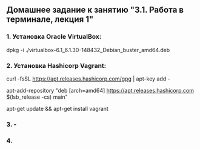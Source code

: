## Домашнее задание к занятию "3.1. Работа в терминале, лекция 1"

### 1. Установка Oracle VirtualBox:

dpkg -i ./virtualbox-6.1_6.1.30-148432_Debian_buster_amd64.deb

### 2. Установка Hashicorp Vagrant:

curl -fsSL https://apt.releases.hashicorp.com/gpg | apt-key add -

apt-add-repository "deb [arch=amd64] https://apt.releases.hashicorp.com $(lsb_release -cs) main"

apt-get update && apt-get install vagrant

### 3. -

### 4. 

